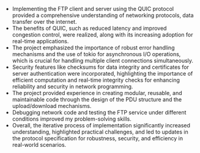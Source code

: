 - Implementing the FTP client and server using the QUIC protocol provided a comprehensive understanding of networking protocols, data transfer over the internet.
- The benefits of QUIC, such as reduced latency and improved congestion control, were realized, along with its increasing adoption for real-time applications.
- The project emphasized the importance of robust error handling mechanisms and the use of tokio for asynchronous I/O operations, which is crucial for handling multiple client connections simultaneously.
- Security features like checksums for data integrity and certificates for server authentication were incorporated, highlighting the importance of efficient computation and real-time integrity checks for enhancing reliability and security in network programming.
- The project provided experience in creating modular, reusable, and maintainable code through the design of the PDU structure and the upload/download mechanisms.
- Debugging network code and testing the FTP service under different conditions improved my problem-solving skills.
- Overall, the iterative process of implementation significantly increased understanding, highlighted practical challenges, and led to updates in the protocol specification for robustness, security, and efficiency in real-world scenarios.

